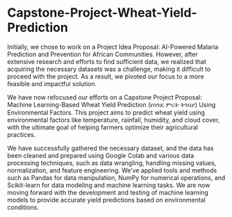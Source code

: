 # Capstone-Project-Wheat-Yield-Prediction
Initially, we chose to work on a Project Idea Proposal: AI-Powered Malaria Prediction and Prevention for African Communities. However, after extensive research and efforts to find sufficient data, we realized that acquiring the necessary datasets was a challenge, making it difficult to proceed with the project. As a result, we pivoted our focus to a more feasible and impactful solution.

We have now refocused our efforts on a Capstone Project Proposal: Machine Learning-Based Wheat Yield Prediction (የስንዴ ምርት ትንበያ) Using Environmental Factors. This project aims to predict wheat yield using environmental factors like temperature, rainfall, humidity, and cloud cover, with the ultimate goal of helping farmers optimize their agricultural practices.

We have successfully gathered the necessary dataset, and the data has been cleaned and prepared using Google Colab and various data processing techniques, such as data wrangling, handling missing values, normalization, and feature engineering. We’ve applied tools and methods such as Pandas for data manipulation, NumPy for numerical operations, and Scikit-learn for data modeling and machine learning tasks. We are now moving forward with the development and testing of machine learning models to provide accurate yield predictions based on environmental conditions.
